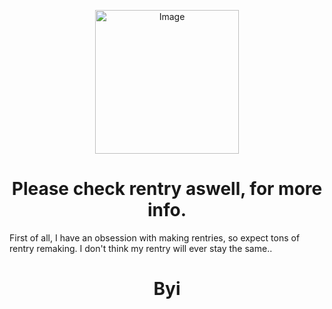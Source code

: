 <p align="center">
<img src="https://files.catbox.moe/fijbd8.jpg" alt="Image" width="230" height="230">

<h1 align="center">Please check rentry aswell, for more info. </h1>

First of all, I have an obsession with making rentries, so expect tons of rentry remaking. I don't think my rentry will ever stay the same.. 


 <h1 align="center">Byi</h1>
